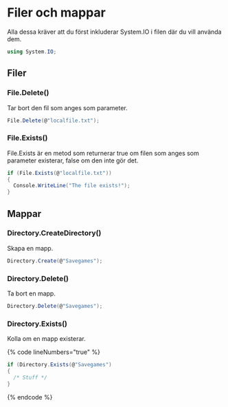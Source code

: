 # Filer och mappar

Alla dessa kräver att du först inkluderar System.IO i filen där du vill använda dem.

```csharp
using System.IO;
```

## Filer

### File.Delete()

Tar bort den fil som anges som parameter.

```csharp
File.Delete(@"localfile.txt");
```

### File.Exists()

File.Exists är en metod som returnerar true om filen som anges som parameter existerar, false om den inte gör det.

```csharp
if (File.Exists(@"localfile.txt"))
{
  Console.WriteLine("The file exists!");
}
```

## Mappar

### Directory.CreateDirectory()

Skapa en mapp.

```csharp
Directory.Create(@"Savegames");
```

### Directory.Delete()

Ta bort en mapp.

```csharp
Directory.Delete(@"Savegames");
```

### Directory.Exists()

Kolla om en mapp existerar.

{% code lineNumbers="true" %}
```csharp
if (Directory.Exists(@"Savegames")
{
  /* Stuff */
}
```
{% endcode %}
